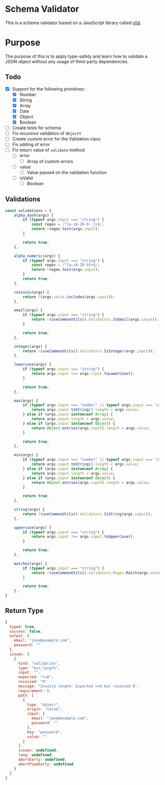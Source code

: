 # Schema Validator

This is a schema validator based on a JavaScript library called [vlid](https://github.com/vlucas/vlid).

# Purpose

The purpose of this is to apply type-safety and learn how to validate a JSON object without any usage of third-party dependencies.

## Todo

- [x] Support for the following primitives:
  - [x] Number
  - [x] String
  - [x] Array
  - [x] Date
  - [x] Object
  - [x] Boolean
- [ ] Create tests for schema
- [ ] Fix recursive validation of `ObjectV`
- [ ] Create custom error for the Validation class
- [ ] Fix adding of error
- [ ] Fix return value of `validate` method
  - [ ] error
    - [ ] Array of custom errors
  - [ ] value
    - [ ] Value passed on the validation function
  - [ ] isValid
    - [ ] Boolean

## Validations

```js
const validations = {
    alpha_dash(args) {
        if (typeof args.input === "string") {
            const regex = /^[a-zA-Z0-9-_]+$/;
            return !regex.test(args.input);
        }

        return true;
    },

    alpha_numeric(args) {
        if (typeof args.input === "string") {
            const regex = /^[a-zA-Z0-9]+$/;
            return !regex.test(args.input);
        }
        return true;
    },

    contains(args) {
        return !(args.value.includes(args.input));
    },

    email(args) {
        if (typeof args.input === "string") {
            return !(useCommonUtils().Validators.IsEmail(args.input));
        }

        return true;
    },

    integer(args) {
        return !(useCommonUtils().Validators.IsInteger(args.input));
    },

    lowercase(args) {
        if (typeof args.input === "string") {
            return args.input !== args.input.toLowerCase();
        }

        return true;
    },

    max(args) {
        if (typeof args.input === "number" || typeof args.input === "string") {
            return args.input.toString().length > args.value;
        } else if (args.input instanceof Array) {
            return args.input.length > args.value;
        } else if (args.input instanceof Object) {
            return Object.entries(args.input).length > args.value;
        }

        return true;
    },

    min(args) {
        if (typeof args.input === "number" || typeof args.input === "string") {
            return args.input.toString().length < args.value;
        } else if (args.input instanceof Array) {
            return args.input.length < args.value;
        } else if (args.input instanceof Object) {
            return Object.entries(args.input).length < args.value;
        }

        return true;
    },

    string(args) {
        return !(useCommonUtils().Validators.IsString(args.input));
    },

    uppercase(args) {
        if (typeof args.input === "string") {
            return args.input !== args.input.toUpperCase();
        }

        return true;
    },

    matches(args) {
        if (typeof args.input === "string") {
            return !(useCommonUtils().Validators.Regex.Match(args.value, args.input));
        }

        return true;
    },
}
```

## Return Type
```js
{
  typed: true,
  success: false,
  output: {
    email: "jane@example.com",
    password: ""
  },
  issues: [
    {
      kind: "validation",
      type: "min_length",
      input: "",
      expected: ">=8",
      received: "0",
      message: "Invalid length: Expected >=8 but received 0",
      requirement: 8,
      path: [
        {
          type: "object",
          origin: "value",
          input: {
            email: "jane@example.com",
            password: ""
          },
          key: "password",
          value: ""
        }
      ],
      issues: undefined,
      lang: undefined,
      abortEarly: undefined,
      abortPipeEarly: undefined
    }
  ]
}
```

